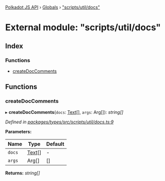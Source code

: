 [Polkadot JS API](../README.md) › [Globals](../globals.md) › ["scripts/util/docs"](_scripts_util_docs_.md)

# External module: "scripts/util/docs"

## Index

### Functions

* [createDocComments](_scripts_util_docs_.md#createdoccomments)

## Functions

###  createDocComments

▸ **createDocComments**(`docs`: [Text](../classes/_primitive_text_.text.md)[], `args`: Arg[]): *string[]*

*Defined in [packages/types/src/scripts/util/docs.ts:9](https://github.com/polkadot-js/api/blob/325080cf71/packages/types/src/scripts/util/docs.ts#L9)*

**Parameters:**

Name | Type | Default |
------ | ------ | ------ |
`docs` | [Text](../classes/_primitive_text_.text.md)[] | - |
`args` | Arg[] | [] |

**Returns:** *string[]*
